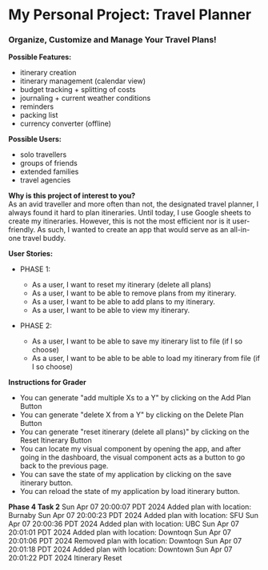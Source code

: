 # My Personal Project: Travel Planner
### Organize, Customize and Manage Your Travel Plans!

**Possible Features:**  
- itinerary creation
- itinerary management (calendar view)
- budget tracking + splitting of costs
- journaling + current weather conditions
- reminders 
- packing list
- currency converter (offline)

**Possible Users:**
- solo travellers
- groups of friends
- extended families
- travel agencies

**Why is this project of interest to you?**  
As an avid traveller and more often than not, the 
designated travel planner, I always found it 
hard to plan itineraries. Until today, I use Google 
sheets to create my itineraries. However, this is not
the most efficient nor is it user-friendly.
As such, I wanted to create an app that would 
serve as an all-in-one travel buddy. 

**User Stories:**
- PHASE 1:
  - As a user, I want to reset my itinerary (delete all plans)
  - As a user, I want to be able to remove plans from my itinerary.
  - As a user, I want to be able to add plans to my itinerary.
  - As a user, I want to be able to view my itinerary.
  
- PHASE 2:
  - As a user, I want to be able to save my itinerary list to file (if I so choose)
  - As a user, I want to be able to be able to load my itinerary from file (if I so choose)

**Instructions for Grader**

- You can generate "add multiple Xs to a Y" by clicking on the Add Plan Button
- You can generate "delete X from a Y" by clicking on the Delete Plan Button
- You can generate "reset itinerary (delete all plans)" by clicking on the Reset Itinerary Button
- You can locate my visual component by opening the app, and after going in the dashboard, 
  the visual component acts as a button to go back to the previous page.
- You can save the state of my application by clicking on the save itinerary button.
- You can reload the state of my application by load itinerary button.

**Phase 4 Task 2**
Sun Apr 07 20:00:07 PDT 2024
Added plan with location: Burnaby
Sun Apr 07 20:00:23 PDT 2024
Added plan with location: SFU
Sun Apr 07 20:00:36 PDT 2024
Added plan with location: UBC
Sun Apr 07 20:01:01 PDT 2024
Added plan with location: Downtoqn
Sun Apr 07 20:01:06 PDT 2024
Removed plan with location: Downtoqn
Sun Apr 07 20:01:18 PDT 2024
Added plan with location: Downtown
Sun Apr 07 20:01:22 PDT 2024
Itinerary Reset